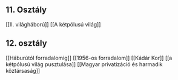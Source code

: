 ## 11. Osztály
[[II. világháború]]
[[A kétpólusú világ]]

## 12. osztály
[[Háburútól forradalomig]]
[[1956-os forradalom]]
[[Kádár Kor]]
[[a kétpólusú világ pusztulása]]
[[Magyar privatizáció és harmadik köztársaság]]


